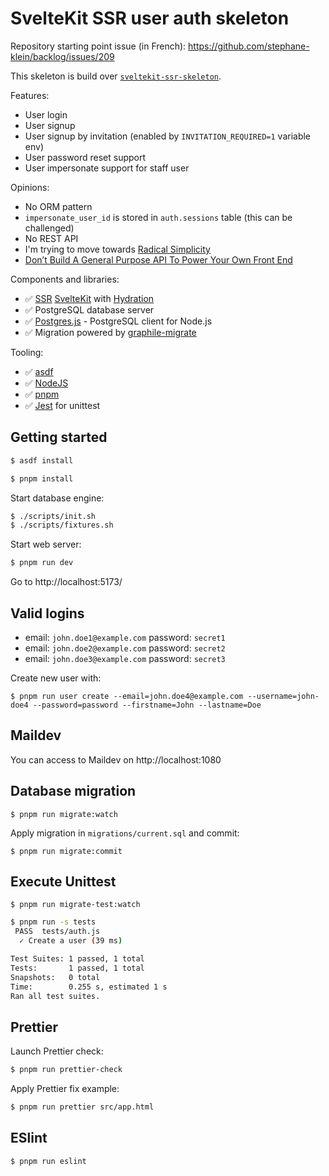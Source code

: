 # SvelteKit SSR user auth skeleton

Repository starting point issue (in French): https://github.com/stephane-klein/backlog/issues/209

This skeleton is build over [`sveltekit-ssr-skeleton`](https://github.com/stephane-klein/sveltekit-ssr-skeleton).

Features:

- User login
- User signup
- User signup by invitation (enabled by `INVITATION_REQUIRED=1` variable env)
- User password reset support
- User impersonate support for staff user

Opinions:

- No ORM pattern
- `impersonate_user_id` is stored in `auth.sessions` table (this can be challenged)
- No REST API
- I'm trying to move towards [Radical Simplicity](https://www.radicalsimpli.city/)
- [Don’t Build A General Purpose API To Power Your Own Front End](https://max.engineer/server-informed-ui)

Components and libraries:

- ✅ [SSR](https://kit.svelte.dev/docs/page-options#ssr) [SvelteKit](https://github.com/sveltejs/kit) with [Hydration](https://kit.svelte.dev/docs/glossary#hydration)
- ✅ PostgreSQL database server
- ✅ [Postgres.js](https://github.com/porsager/postgres) - PostgreSQL client for Node.js
- ✅ Migration powered by [graphile-migrate](https://github.com/graphile/migrate)

Tooling:

- ✅ [asdf](https://asdf-vm.com/)
- ✅ [NodeJS](https://nodejs.org/en/)
- ✅ [pnpm](https://pnpm.io/)
- ✅ [Jest](https://jestjs.io/) for unittest

## Getting started

```sh
$ asdf install
```

```sh
$ pnpm install
```

Start database engine:

```sh
$ ./scripts/init.sh
$ ./scripts/fixtures.sh
```

Start web server:

```sh
$ pnpm run dev
```

Go to http://localhost:5173/

## Valid logins

- email: `john.doe1@example.com`
  password: `secret1`
- email: `john.doe2@example.com`
  password: `secret2`
- email: `john.doe3@example.com`
  password: `secret3`

Create new user with:

```
$ pnpm run user create --email=john.doe4@example.com --username=john-doe4 --password=password --firstname=John --lastname=Doe
```

## Maildev

You can access to Maildev on http://localhost:1080

## Database migration

```
$ pnpm run migrate:watch
```

Apply migration in `migrations/current.sql` and commit:

```
$ pnpm run migrate:commit
```

## Execute Unittest

```
$ pnpm run migrate-test:watch
```

```sh
$ pnpm run -s tests
 PASS  tests/auth.js
  ✓ Create a user (39 ms)

Test Suites: 1 passed, 1 total
Tests:       1 passed, 1 total
Snapshots:   0 total
Time:        0.255 s, estimated 1 s
Ran all test suites.
```

## Prettier

Launch Prettier check:

```sh
$ pnpm run prettier-check
```

Apply Prettier fix example:

```sh
$ pnpm run prettier src/app.html
```

## ESlint

```sh
$ pnpm run eslint
```
